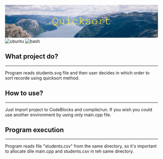 ![project_banner](banner.png)
![ubuntu](https://img.shields.io/badge/Development_Environment-CodeBlocks-blue)
![bash](https://img.shields.io/badge/Language-C++-orange)
## What project do?
___

Program reads students.svg file and then user decides in which order to sort recorde using quicksort method.

## How to use?
___
Just import project to CodeBlocks and compile/run. If you wish you could use another environment by using only main.cpp file.
## Program execution
___
Program reads file "students.csv" from the same directory, so it's important to allocate dile main.cpp and students.csv in teh same directory.

<!--https://banner.godori.dev/-->
<!--https://shields.io/-->
<!--https://carbon.now.sh/-->